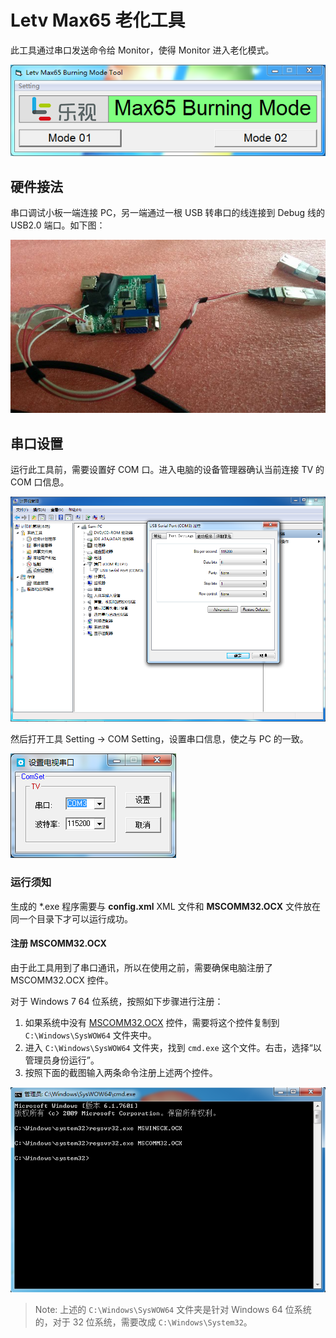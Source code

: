 # Letv Max65 老化工具

此工具通过串口发送命令给 Monitor，使得 Monitor 进入老化模式。

![Maiin Form](https://github.com/heray1990/LetvMST6M60BurningMode/raw/master/Images/Main_Form.png)

## 硬件接法

串口调试小板一端连接 PC，另一端通过一根 USB 转串口的线连接到 Debug 线的 USB2.0 端口。如下图：

![Hardware Connection](https://github.com/heray1990/LetvMST6M60BurningMode/raw/master/Images/Hardware_Connection.jpg)

## 串口设置

运行此工具前，需要设置好 COM 口。进入电脑的设备管理器确认当前连接 TV 的 COM 口信息。

![USB Serial Port Setting of PC](https://github.com/heray1990/LetvMST6M60BurningMode/raw/master/Images/USB_Serial_Port_Setting.png)

然后打开工具 Setting -> COM Setting，设置串口信息，使之与 PC 的一致。

![COM Setting From](https://github.com/heray1990/LetvMST6M60BurningMode/raw/master/Images/COM_Setting_From.png)

### 运行须知

生成的 \*.exe 程序需要与 **config.xml** XML 文件和 **MSCOMM32.OCX** 文件放在同一个目录下才可以运行成功。

#### 注册 MSCOMM32.OCX

由于此工具用到了串口通讯，所以在使用之前，需要确保电脑注册了 MSCOMM32.OCX 控件。

对于 Windows 7 64 位系统，按照如下步骤进行注册：

1. 如果系统中没有 [MSCOMM32.OCX](https://github.com/heray1990/LetvMST6M60BurningMode/blob/master/MSCOMM32.OCX) 控件，需要将这个控件复制到 `C:\Windows\SysWOW64` 文件夹中。
2. 进入 `C:\Windows\SysWOW64` 文件夹，找到 `cmd.exe` 这个文件。右击，选择“以管理员身份运行”。
3. 按照下面的截图输入两条命令注册上述两个控件。

![register_ocx_in_windows7_64](https://github.com/heray1990/LetvMST6M60BurningMode/raw/master/Images/register_ocx_in_windows7_64.PNG)

> Note: 上述的 `C:\Windows\SysWOW64` 文件夹是针对 Windows 64 位系统的，对于 32 位系统，需要改成 `C:\Windows\System32`。